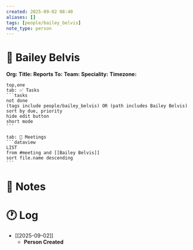 ```yaml
---
created: 2025-09-02 08:40
aliases: []
tags: [people/bailey_belvis]
note_type: person
---
```

# 🧍 Bailey Belvis

**Org:**
**Title:** 
**Reports To:** 
**Team:** 
**Speciality:** 
**Timezone:** 

````tabs
top,one
tab: ✅ Tasks
```tasks
not done
(tags include people/bailey_belvis) OR (path includes Bailey Belvis) 
sort by due, priority
hide edit button
short mode
```

tab: 📆 Meetings
```dataview
LIST
from #meeting and [[Bailey Belvis]]
sort file.name descending
```
````

# 📓 Notes

# 🕐 Log

- [[2025-09-02]]
	- **Person Created**
